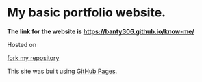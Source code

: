 # My basic portfolio website.

**The link for the website is https://banty306.github.io/know-me/**



Hosted on 

[fork my repository](https://github.com/user/repository/fork)





This site was built using [GitHub Pages](https://pages.github.com/).

